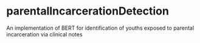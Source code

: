 # parentalIncarcerationDetection
An implementation of BERT for identification of youths exposed to parental incarceration via clinical notes
